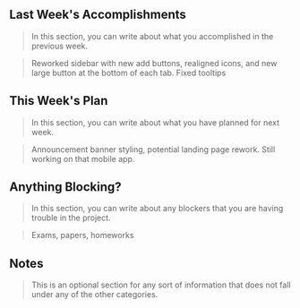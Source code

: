 ## Last Week's Accomplishments

> In this section, you can write about what you accomplished in the previous week.

> Reworked sidebar with new add buttons, realigned icons, and new large button at the bottom of each tab. Fixed tooltips

## This Week's Plan

> In this section, you can write about what you have planned for next week.

> Announcement banner styling, potential landing page rework. Still working on that mobile app.

## Anything Blocking?

> In this section, you can write about any blockers that you are having trouble in the project.

> Exams, papers, homeworks

## Notes

> This is an optional section for any sort of information that does not fall under any of the other categories.
